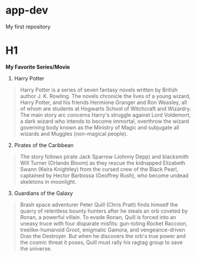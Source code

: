 # app-dev

My first repository

# H1

**My Favorite Series/Movie**

1. Harry Potter
> Harry Potter is a series of seven fantasy novels written by British author J. K. Rowling. The novels chronicle the lives of a young wizard, Harry Potter, and his friends Hermione Granger and Ron Weasley, all of whom are students at Hogwarts School of Witchcraft and Wizardry. The main story arc concerns Harry's struggle against Lord Voldemort, a dark wizard who intends to become immortal, overthrow the wizard governing body known as the Ministry of Magic and subjugate all wizards and Muggles (non-magical people).

2. Pirates of the Caribbean
> The story follows pirate Jack Sparrow (Johnny Depp) and blacksmith Will Turner (Orlando Bloom) as they rescue the kidnapped Elizabeth Swann (Keira Knightley) from the cursed crew of the Black Pearl, captained by Hector Barbossa (Geoffrey Rush), who become undead skeletons in moonlight.

3. Guardians of the Galaxy
> Brash space adventurer Peter Quill (Chris Pratt) finds himself the quarry of relentless bounty hunters after he steals an orb coveted by Ronan, a powerful villain. To evade Ronan, Quill is forced into an uneasy truce with four disparate misfits: gun-toting Rocket Raccoon, treelike-humanoid Groot, enigmatic Gamora, and vengeance-driven Drax the Destroyer. But when he discovers the orb's true power and the cosmic threat it poses, Quill must rally his ragtag group to save the universe.
